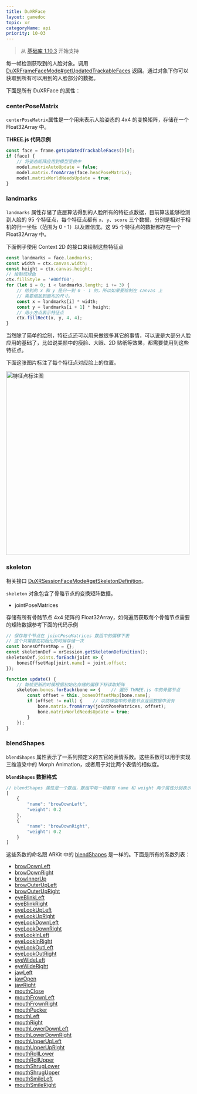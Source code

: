 ```yaml
---
title: DuXRFace
layout: gamedoc
topic: xr
categoryName: api
priority: 10-03
---
```


> 从 [基础库 1.10.3](/game/tutorials/version/releaseLog/) 开始支持

每一帧检测获取到的人脸对象。调用 [DuXRFrameFaceMode#getUpdatedTrackableFaces](/game/api/xr/DuXRFrameFaceMode/#getUpdatedTrackableFaces) 返回。通过对象下你可以获取到所有可以用到的人脸部分的数据。

下面是所有 DuXRFace 的属性：

### centerPoseMatrix

`centerPoseMatrix`属性是一个用来表示人脸姿态的 4x4 的变换矩阵，存储在一个 Float32Array 中。

**THREE.js 代码示例**

```js
const face = frame.getUpdatedTrackableFaces()[0];
if (face) {
    // 将姿态矩阵应用到模型变换中
    model.matrixAutoUpdate = false;
    model.matrix.fromArray(face.headPoseMatrix);
    model.matrixWorldNeedsUpdate = true;
}
```

### landmarks

`landmarks` 属性存储了底层算法得到的人脸所有的特征点数据，目前算法能够检测到人脸的 95 个特征点，每个特征点都有 `x`、`y`、`score` 三个数据，分别是相对于相机的归一坐标（范围为 0 - 1）以及置信度。这 95 个特征点的数据都存在一个 Float32Array 中。

下面例子使用 Context 2D 的接口来绘制这些特征点

```js
const landmarks = face.landmarks;
const width = ctx.canvas.width;
const height = ctx.canvas.height;
// 绘制成绿色
ctx.fillStyle = '#00ff00';
for (let i = 0; i < landmarks.length; i += 3) {
    // 给到的 x 和 y 是归一到 0 - 1 的，所以如果要绘制在 canvas 上
    // 需要缩放到画布的尺寸。
    const x = landmarks[i] * width;
    const y = landmarks[i + 1] * height;
    // 用小方点表示特征点
    ctx.fillRect(x, y, 4, 4);
}
```

当然除了简单的绘制，特征点还可以用来做很多其它的事情，可以说是大部分人脸应用的基础了，比如说美颜中的瘦脸、大眼、2D 贴纸等效果，都需要使用到这些特征点。

下面这张图片标注了每个特征点对应脸上的位置。

<img src="/img/game/xr/landmarks.jpg" alt="特征点标注图" title="特征点标注图" width="500" />


### skeleton

相关接口 [DuXRSessionFaceMode#getSkeletonDefinition](/game/api/xr/DuXRSessionFaceMode/#getSkeletonDefinition)。

`skeleton` 对象包含了骨骼节点的变换矩阵数据。

+ jointPoseMatrices

存储有所有骨骼节点 4x4 矩阵的 Float32Array，如何遍历获取每个骨骼节点需要的矩阵数据参考下面的代码示例

```js
// 保存每个节点在 jointPoseMatrices 数组中的偏移下表
// 这个只需要在初始化的时候存储一次
const bonesOffsetMap = {};
const skeletonDef = xrSession.getSkeletonDefinition();
skeletonDef.joints.forEach(joint => {
    bonesOffsetMap[joint.name] = joint.offset;
});

function update() {
    // 每帧更新的时候根据初始化存储的偏移下标读取矩阵
    skeleton.bones.forEach(bone => {    // 遍历 THREE.js 中的骨骼节点
        const offset = this._bonesOffsetMap[bone.name];
        if (offset != null) {    // 以防模型中的骨骼节点返回数据中没有
            bone.matrix.fromArray(jointPoseMatrices, offset);
            bone.matrixWorldNeedsUpdate = true;
        }
    });
}
```



### blendShapes

`blendShapes` 属性表示了一系列预定义的五官的表情系数。这些系数可以用于实现三维渲染中的 Morph Animation，或者用于对比两个表情的相似度。

**`blendShapes` 数据格式**
```js
// blendShapes 属性是一个数组，数组中每一项都有 name 和 weight 两个属性分别表示系数名字和系数值
[
    {
        "name": "browDownLeft",
        "weight": 0.2
    },
    {
        "name": "browDownRight",
        "weight": 0.2
    }
]
```


这些系数的命名跟 ARKit 中的 [blendShapes](https://developer.apple.com/documentation/arkit/arfaceanchor/blendshapelocation) 是一样的。下面是所有的系数列表：

+ [browDownLeft](https://developer.apple.com/documentation/arkit/arfaceanchor/blendshapelocation/2928223-browdownleft)
+ [browDownRight](https://developer.apple.com/documentation/arkit/arfaceanchor/blendshapelocation/2928254-browdownright)
+ [browInnerUp](https://developer.apple.com/documentation/arkit/arfaceanchor/blendshapelocation/2928264-browinnerup)
+ [browOuterUpLeft](https://developer.apple.com/documentation/arkit/arfaceanchor/blendshapelocation/2928274-browouterupleft)
+ [browOuterUpRight](https://developer.apple.com/documentation/arkit/arfaceanchor/blendshapelocation/2928255-browouterupright)
+ [eyeBlinkLeft](https://developer.apple.com/documentation/arkit/arfaceanchor/blendshapelocation/2928261-eyeblinkleft)
+ [eyeBlinkRight](https://developer.apple.com/documentation/arkit/arfaceanchor/blendshapelocation/2928262-eyeblinkright)
+ [eyeLookUpLeft](https://developer.apple.com/documentation/arkit/arfaceanchor/blendshapelocation/2928250-eyelookupleft)
+ [eyeLookUpRight](https://developer.apple.com/documentation/arkit/arfaceanchor/blendshapelocation/2928258-eyelookupright)
+ [eyeLookDownLeft](https://developer.apple.com/documentation/arkit/arfaceanchor/blendshapelocation/2928234-eyelookdownleft)
+ [eyeLookDownRight](https://developer.apple.com/documentation/arkit/arfaceanchor/blendshapelocation/2928272-eyelookdownright)
+ [eyeLookInLeft](https://developer.apple.com/documentation/arkit/arfaceanchor/blendshapelocation/2928260-eyelookinleft)
+ [eyeLookInRight](https://developer.apple.com/documentation/arkit/arfaceanchor/blendshapelocation/2928243-eyelookinright)
+ [eyeLookOutLeft](https://developer.apple.com/documentation/arkit/arfaceanchor/blendshapelocation/2928269-eyelookoutleft)
+ [eyeLookOutRight](https://developer.apple.com/documentation/arkit/arfaceanchor/blendshapelocation/2928265-eyelookoutright)
+ [eyeWideLeft](https://developer.apple.com/documentation/arkit/arfaceanchor/blendshapelocation/2928233-eyewideleft)
+ [eyeWideRight](https://developer.apple.com/documentation/arkit/arfaceanchor/blendshapelocation/2928267-eyewideright)
+ [jawLeft](https://developer.apple.com/documentation/arkit/arfaceanchor/blendshapelocation/2928273-jawleft)
+ [jawOpen](https://developer.apple.com/documentation/arkit/arfaceanchor/blendshapelocation/2928236-jawopen)
+ [jawRight](https://developer.apple.com/documentation/arkit/arfaceanchor/blendshapelocation/2928248-jawright)
+ [mouthClose](https://developer.apple.com/documentation/arkit/arfaceanchor/blendshapelocation/2928266-mouthclose)
+ [mouthFrownLeft](https://developer.apple.com/documentation/arkit/arfaceanchor/blendshapelocation/2928277-mouthfrownleft)
+ [mouthFrownRight](https://developer.apple.com/documentation/arkit/arfaceanchor/blendshapelocation/2928270-mouthfrownright)
+ [mouthPucker](https://developer.apple.com/documentation/arkit/arfaceanchor/blendshapelocation/2928257-mouthpucker)
+ [mouthLeft](https://developer.apple.com/documentation/arkit/arfaceanchor/blendshapelocation/2928228-mouthleft)
+ [mouthRight](https://developer.apple.com/documentation/arkit/arfaceanchor/blendshapelocation/2928246-mouthright)
+ [mouthLowerDownLeft](https://developer.apple.com/documentation/arkit/arfaceanchor/blendshapelocation/2928242-mouthlowerdownleft)
+ [mouthLowerDownRight](https://developer.apple.com/documentation/arkit/arfaceanchor/blendshapelocation/2928275-mouthlowerdownright)
+ [mouthUpperUpLeft](https://developer.apple.com/documentation/arkit/arfaceanchor/blendshapelocation/2928240-mouthupperupleft)
+ [mouthUpperUpRight](https://developer.apple.com/documentation/arkit/arfaceanchor/blendshapelocation/2928247-mouthupperupright)
+ [mouthRollLower](https://developer.apple.com/documentation/arkit/arfaceanchor/blendshapelocation/2928224-mouthrolllower)
+ [mouthRollUpper](https://developer.apple.com/documentation/arkit/arfaceanchor/blendshapelocation/2928227-mouthrollupper)
+ [mouthShrugLower](https://developer.apple.com/documentation/arkit/arfaceanchor/blendshapelocation/2928230-mouthshruglower)
+ [mouthShrugUpper](https://developer.apple.com/documentation/arkit/arfaceanchor/blendshapelocation/2928276-mouthshrugupper)
+ [mouthSmileLeft](https://developer.apple.com/documentation/arkit/arfaceanchor/blendshapelocation/2928249-mouthsmileleft)
+ [mouthSmileRight](https://developer.apple.com/documentation/arkit/arfaceanchor/blendshapelocation/2928244-mouthsmileright)
